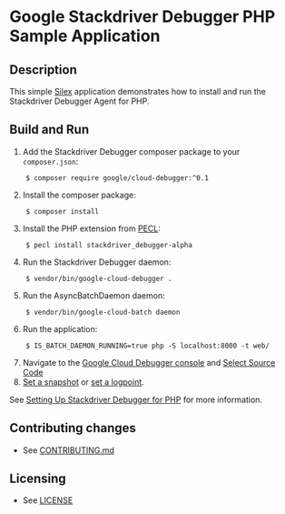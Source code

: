 # Google Stackdriver Debugger PHP Sample Application

## Description

This simple [Silex][silex] application demonstrates how to
install and run the Stackdriver Debugger Agent for PHP.

## Build and Run

1. Add the Stackdriver Debugger composer package to your `composer.json`:
```
    $ composer require google/cloud-debugger:^0.1
```
2. Install the composer package:
```
    $ composer install
```
3. Install the PHP extension from [PECL][pecl]:
```
    $ pecl install stackdriver_debugger-alpha
```
4. Run the Stackdriver Debugger daemon:
```
    $ vendor/bin/google-cloud-debugger .
```
5. Run the AsyncBatchDaemon daemon:
```
    $ vendor/bin/google-cloud-batch daemon
```
6. Run the application:
```
    $ IS_BATCH_DAEMON_RUNNING=true php -S localhost:8000 -t web/
```
7. Navigate to the [Google Cloud Debugger console][debug-console] and [Select Source Code][select-source-code]
8. [Set a snapshot][snapshots] or [set a logpoint][logpoints].

See [Setting Up Stackdriver Debugger for PHP](https://cloud.google.com/debugger/docs/setup/php)
for more information.

## Contributing changes

* See [CONTRIBUTING.md][contributing]

## Licensing

* See [LICENSE][license]

[silex]: https://silex.symfony.com/
[pecl]: https://pecl.php.net/
[debug-console]: https://console.cloud.google.com/debug
[select-source-code]: https://cloud.google.com/debugger/docs/source-options]
[snapshots]: https://cloud.google.com/debugger/docs/using/snapshots
[logpoints]: https://cloud.google.com/debugger/docs/using/logpoints
[contributing]: ../../CONTRIBUTING.md
[license]: ../../LICENSE
